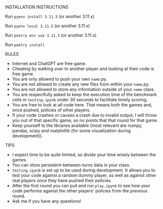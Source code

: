 INSTALLATION INSTRUCTIONS

Run `pyenv install 3.11.5` (or another 3.11.x)

Run `pyenv local 3.11.5` (or another 3.11.x)

Run `poetry env use 3.11.5` (or another 3.11.x)

Run `poetry install`

RULES

- Internet and ChatGPT are free game.
- Cheating by walking over to another player and looking at their code is free game.
- You are only allowed to push your own `name`.py.
- You are not allowed to create any new files from within your `name`.py.
- You are not allowed to store any information outside of your `name` class.
- You are respectfully asked to keep the execution time of the benchmark cells in `testing.ipynb` under 30 seconds to facilitate timely scoring.
- You are free to look at all code here. That means both the games and, once pushed, policies of other players.
- If your code crashes or causes a crash due to invalid output, I will throw you out of that specific game, so no points that that round for that game.
- Keep yourself to the libraries available (most relevant are numpy, pandas, scipy and matplotlib (for some visualization during development)).

TIPS

- I expect time to be quite limited, so divide your time wisely between the games.
- You can store persistent-between-turns data in your class.
- `testing.ipynb` is set up to be used during development. It allows you to test your code against a random dummy player, as well as against other real players once they have pushed their policies.
- After the first round you can pull and run `play.ipynb` to see how your code performs against the other players' policies from the previous round.
- Ask me if you have any questions!

